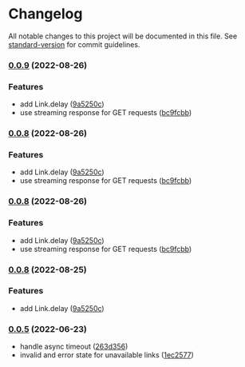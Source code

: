 # Changelog

All notable changes to this project will be documented in this file. See [standard-version](https://github.com/conventional-changelog/standard-version) for commit guidelines.

### [0.0.9](https://github.com/DataShades/check-link/compare/v0.0.7...v0.0.9) (2022-08-26)


### Features

* add Link.delay ([9a5250c](https://github.com/DataShades/check-link/commit/9a5250ca8aade4bb1c62f5440048fac910936abf))
* use streaming response for GET requests ([bc9fcbb](https://github.com/DataShades/check-link/commit/bc9fcbbc79bd7ce152969dd7d879120a36a066e4))

### [0.0.8](https://github.com/DataShades/check-link/compare/v0.0.7...v0.0.8) (2022-08-26)


### Features

* add Link.delay ([9a5250c](https://github.com/DataShades/check-link/commit/9a5250ca8aade4bb1c62f5440048fac910936abf))
* use streaming response for GET requests ([bc9fcbb](https://github.com/DataShades/check-link/commit/bc9fcbbc79bd7ce152969dd7d879120a36a066e4))

### [0.0.8](https://github.com/DataShades/check-link/compare/v0.0.7...v0.0.8) (2022-08-26)


### Features

* add Link.delay ([9a5250c](https://github.com/DataShades/check-link/commit/9a5250ca8aade4bb1c62f5440048fac910936abf))
* use streaming response for GET requests ([bc9fcbb](https://github.com/DataShades/check-link/commit/bc9fcbbc79bd7ce152969dd7d879120a36a066e4))

### [0.0.8](https://github.com/DataShades/check-link/compare/v0.0.7...v0.0.8) (2022-08-25)


### Features

* add Link.delay ([9a5250c](https://github.com/DataShades/check-link/commit/9a5250ca8aade4bb1c62f5440048fac910936abf))

### [0.0.5](https://github.com/DataShades/check-link/compare/v0.0.3...v0.0.5) (2022-06-23)


* handle async timeout ([263d356](https://github.com/DataShades/check-link/commit/263d3565f527ac983a2cc5e5a106c9bf8bbd3625))
* invalid and error state for unavailable links ([1ec2577](https://github.com/DataShades/check-link/commit/1ec2577c4a2066330431bbd75185bb1ea896902b))

